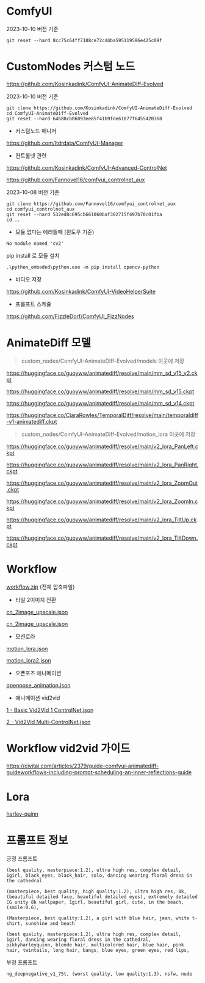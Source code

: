 
# ComfyUI

2023-10-10 버전 기준
```
git reset --hard 8cc75c64ff7188ce72cd4ba595119586e425c09f
```

# CustomNodes 커스텀 노드

https://github.com/Kosinkadink/ComfyUI-AnimateDiff-Evolved

2023-10-10 버전 기준
```
git clone https://github.com/Kosinkadink/ComfyUI-AnimateDiff-Evolved
cd ComfyUI-AnimateDiff-Evolved 
git reset --hard 64688cb06093ee85f41b9fde61077f6455420368
```

* 커스텀노드 매니저 

https://github.com/ltdrdata/ComfyUI-Manager

* 컨트롤넷 관련

https://github.com/Kosinkadink/ComfyUI-Advanced-ControlNet

https://github.com/Fannovel16/comfyui_controlnet_aux

2023-10-08 버전 기준
```
git clone https://github.com/Fannovel16/comfyui_controlnet_aux
cd comfyui_controlnet_aux
git reset --hard 532ed8c695cb661060baf302715f497b70c01fba
cd ..
```

* 모듈 없다는 에러뜰때 (윈도우 기준)
```
No module named 'cv2' 
```

pip install 로 모듈 설치 
```
.\python_embeded\python.exe -m pip install opencv-python
```

* 비디오 저장

https://github.com/Kosinkadink/ComfyUI-VideoHelperSuite


* 프롬프트 스케쥴

https://github.com/FizzleDorf/ComfyUI_FizzNodes


# AnimateDiff 모델

> custom_nodes/ComfyUI-AnimateDiff-Evolved/models 이곳에 저장  

https://huggingface.co/guoyww/animatediff/resolve/main/mm_sd_v15_v2.ckpt

https://huggingface.co/guoyww/animatediff/resolve/main/mm_sd_v15.ckpt

https://huggingface.co/guoyww/animatediff/resolve/main/mm_sd_v14.ckpt

https://huggingface.co/CiaraRowles/TemporalDiff/resolve/main/temporaldiff-v1-animatediff.ckpt


> custom_nodes/ComfyUI-AnimateDiff-Evolved/motion_lora 이곳에 저장  

https://huggingface.co/guoyww/animatediff/resolve/main/v2_lora_PanLeft.ckpt

https://huggingface.co/guoyww/animatediff/resolve/main/v2_lora_PanRight.ckpt

https://huggingface.co/guoyww/animatediff/resolve/main/v2_lora_ZoomOut.ckpt

https://huggingface.co/guoyww/animatediff/resolve/main/v2_lora_ZoomIn.ckpt

https://huggingface.co/guoyww/animatediff/resolve/main/v2_lora_TiltUp.ckpt

https://huggingface.co/guoyww/animatediff/resolve/main/v2_lora_TiltDown.ckpt


# Workflow

<a href="./comfyui_animatediff/workflow.zip">workflow.zip</a> (전체 압축파일)

* 타일 2이미지 전환

<a href="./comfyui_animatediff/cn_2image.json">cn_2image_upscale.json</a>

<a href="./comfyui_animatediff/cn_2image_upscale.json">cn_2image_upscale.json</a>

* 모션로라

<a href="./comfyui_animatediff/motion_lora.json">motion_lora.json</a>

<a href="./comfyui_animatediff/motion_lora2.json">motion_lora2.json</a>

* 오픈포즈 애니메이션

<a href="./comfyui_animatediff/openpose_animation.json">openpose_animation.json</a>

* 애니메이션 vid2vid

<a href="./comfyui_animatediff/1%20%2D%20Basic%20Vid2Vid%201%20ControlNet%2Ejson">1 - Basic Vid2Vid 1 ControlNet.json</a>

<a href="./comfyui_animatediff/2%20%2D%20Vid2Vid%20Multi%2DControlNet%2Ejson">2 - Vid2Vid Multi-ControlNet.json</a>


# Workflow vid2vid 가이드

https://civitai.com/articles/2379/guide-comfyui-animatediff-guideworkflows-including-prompt-scheduling-an-inner-reflections-guide

# Lora

[harley-quinn](https://civitai.com/models/55639/harley-quinn-or-suicide-squad)



# 프롬프트 정보

긍정 프롬프트

```
(best quality, masterpiece:1.2), ultra high res, complex detail, 1girl, black_eyes, black_hair, solo, dancing wearing floral dress in the cathedral
```

```
(masterpiece, best quality, high quality:1.2), ultra high res, 8k, (beautiful detailed face, beautiful detailed eyes), extremely detailed CG unity 8k wallpaper, 1girl, beautiful girl, cute, in the beach, (smile:0.6), 
```

```
(Masterpiece, best quality:1.2), a girl with blue hair, jean, white t-shirt, sunshine and beach
```

```
(best quality, masterpiece:1.2), ultra high res, complex detail, 1girl, dancing wearing floral dress in the cathedral,
pikkyharleyquinn, blonde hair, multicolored hair, blue hair, pink hair, twintails, long hair, bangs, blue eyes, green eyes, red lips,
```

부정 프롬프트

```
ng_deepnegative_v1_75t, (worst quality, low quality:1.3), nsfw, nude
```
